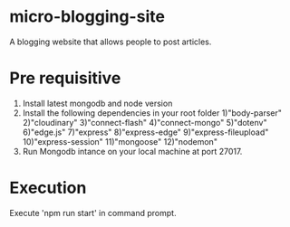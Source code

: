 # micro-blogging-site
A blogging website that allows people to post articles. 
# Pre requisitive 
1) Install latest mongodb and node version
2) Install the following dependencies in your root folder
    1)"body-parser"
    2)"cloudinary"
    3)"connect-flash"
    4)"connect-mongo"
    5)"dotenv"
    6)"edge.js"
    7)"express"
    8)"express-edge"
    9)"express-fileupload"
    10)"express-session"
    11)"mongoose"
    12)"nodemon"
3) Run Mongodb intance on your local machine at port 27017.
# Execution
Execute 'npm run start' in command prompt.
